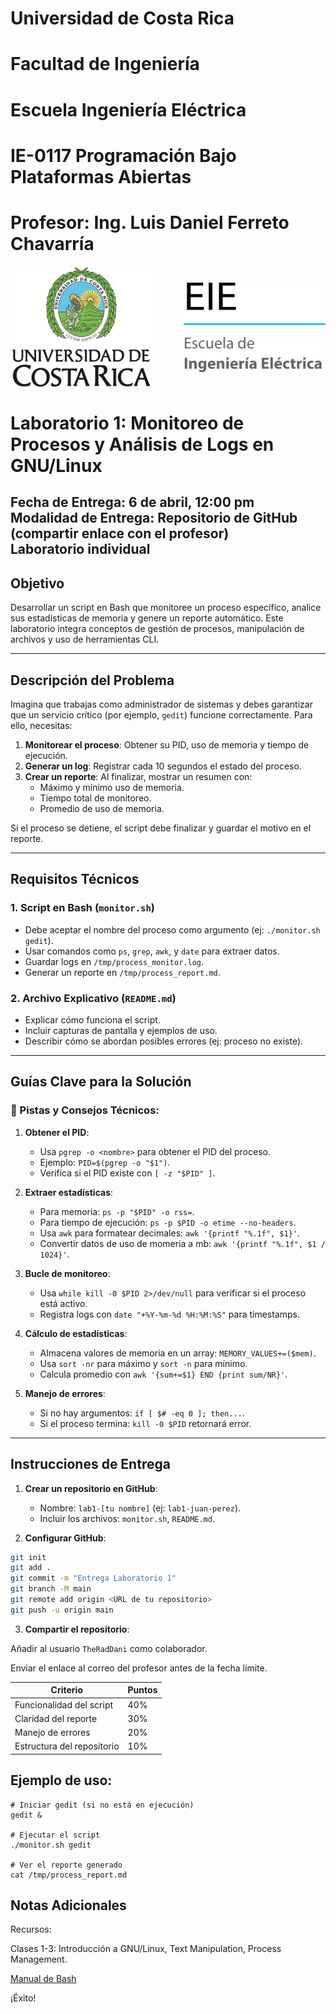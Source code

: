# Universidad de Costa Rica
# Facultad de Ingeniería
# Escuela Ingeniería Eléctrica
# IE-0117 Programación Bajo Plataformas Abiertas

# Profesor: Ing. Luis Daniel Ferreto Chavarría

<div style="display: flex; justify-content: space-between; align-items: center;">
  <img src="../images/ucr.png" alt="UCR Logo" style="width: 45%;"/>
  <img src="../images/eie.png" alt="EIE Logo" style="width: 45%;"/>
</div>

# Laboratorio 1: Monitoreo de Procesos y Análisis de Logs en GNU/Linux
**Fecha de Entrega:** 6 de abril, 12:00 pm  
**Modalidad de Entrega:** Repositorio de GitHub (compartir enlace con el profesor)  
**Laboratorio individual**  
---

## Objetivo  
Desarrollar un script en Bash que monitoree un proceso específico, analice sus estadísticas de memoria y genere un reporte automático. Este laboratorio integra conceptos de gestión de procesos, manipulación de archivos y uso de herramientas CLI.

---

## Descripción del Problema  

Imagina que trabajas como administrador de sistemas y debes garantizar que un servicio crítico (por ejemplo, `gedit`) funcione correctamente. Para ello, necesitas:  

1. **Monitorear el proceso**: Obtener su PID, uso de memoria y tiempo de ejecución.  
2. **Generar un log**: Registrar cada 10 segundos el estado del proceso.  
3. **Crear un reporte**: Al finalizar, mostrar un resumen con:  
   - Máximo y mínimo uso de memoria.  
   - Tiempo total de monitoreo.  
   - Promedio de uso de memoria.  

Si el proceso se detiene, el script debe finalizar y guardar el motivo en el reporte.  

---

## Requisitos Técnicos  

### 1. Script en Bash (`monitor.sh`)  
- Debe aceptar el nombre del proceso como argumento (ej: `./monitor.sh gedit`).  
- Usar comandos como `ps`, `grep`, `awk`, y `date` para extraer datos.  
- Guardar logs en `/tmp/process_monitor.log`.  
- Generar un reporte en `/tmp/process_report.md`.  

### 2. Archivo Explicativo (`README.md`)  
- Explicar cómo funciona el script.  
- Incluir capturas de pantalla y ejemplos de uso.  
- Describir cómo se abordan posibles errores (ej: proceso no existe).  

---

## Guías Clave para la Solución  
### 🔑 Pistas y Consejos Técnicos:
1. **Obtener el PID**:  
   - Usa `pgrep -o <nombre>` para obtener el PID del proceso.  
   - Ejemplo: `PID=$(pgrep -o "$1")`.  
   - Verifica si el PID existe con `[ -z "$PID" ]`.  

2. **Extraer estadísticas**:  
   - Para memoria: `ps -p "$PID" -o rss=`.  
   - Para tiempo de ejecución: `ps -p $PID -o etime --no-headers`.  
   - Usa `awk` para formatear decimales: `awk '{printf "%.1f", $1}'`. 
   - Convertir datos de uso de momeria a mb: `awk '{printf "%.1f", $1 / 1024}'`.

3. **Bucle de monitoreo**:  
   - Usa `while kill -0 $PID 2>/dev/null` para verificar si el proceso está activo.  
   - Registra logs con `date "+%Y-%m-%d %H:%M:%S"` para timestamps.  

4. **Cálculo de estadísticas**:  
   - Almacena valores de memoria en un array: `MEMORY_VALUES+=($mem)`.  
   - Usa `sort -nr` para máximo y `sort -n` para mínimo.  
   - Calcula promedio con `awk '{sum+=$1} END {print sum/NR}'`.  

5. **Manejo de errores**:  
   - Si no hay argumentos: `if [ $# -eq 0 ]; then...`.  
   - Si el proceso termina: `kill -0 $PID` retornará error.  

---

## Instrucciones de Entrega  

1. **Crear un repositorio en GitHub**:  
   - Nombre: `lab1-[tu nombre]` (ej: `lab1-juan-perez`).  
   - Incluir los archivos: `monitor.sh`, `README.md`.  

2. **Configurar GitHub**:  
```bash
git init
git add .
git commit -m "Entrega Laboratorio 1"
git branch -M main
git remote add origin <URL de tu repositorio>
git push -u origin main
```

3. **Compartir el repositorio**:

Añadir al usuario `TheRadDani` como colaborador.

Enviar el enlace al correo del profesor antes de la fecha límite.

| Criterio                | Puntos |
|-------------------------|--------|
| Funcionalidad del script| 40%    |
| Claridad del reporte    | 30%    |
| Manejo de errores       | 20%    |
| Estructura del repositorio | 10% |

## Ejemplo de uso:
```
# Iniciar gedit (si no está en ejecución)
gedit &

# Ejecutar el script
./monitor.sh gedit

# Ver el reporte generado
cat /tmp/process_report.md
```


##  Notas Adicionales
Recursos:

Clases 1-3: Introducción a GNU/Linux, Text Manipulation, Process Management.

[Manual de Bash](https://www.gnu.org/software/bash/manual/bash.html)


¡Éxito!